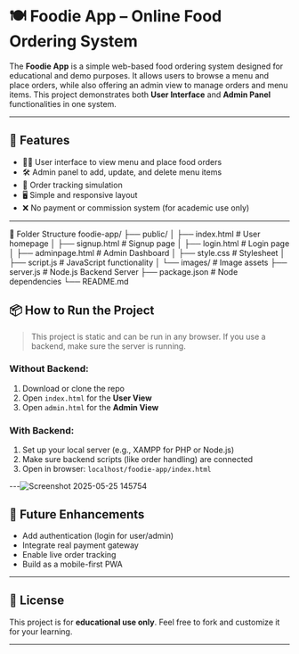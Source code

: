 # 🍽️ Foodie App – Online Food Ordering System

The **Foodie App** is a simple web-based food ordering system designed for educational and demo purposes. It allows users to browse a menu and place orders, while also offering an admin view to manage orders and menu items. This project demonstrates both **User Interface** and **Admin Panel** functionalities in one system.

---

## 🚀 Features

- 👨‍🍳 User interface to view menu and place food orders  
- 🛠️ Admin panel to add, update, and delete menu items  
- 🧾 Order tracking simulation  
- 🖥️ Simple and responsive layout  
- ❌ No payment or commission system (for academic use only)

---
📁 Folder Structure
foodie-app/
├── public/
│   ├── index.html        # User homepage
│   ├── signup.html       # Signup page
│   ├── login.html        # Login page
│   ├── adminpage.html    # Admin Dashboard
│   ├── style.css         # Stylesheet
│   ├── script.js         # JavaScript functionality
│   └── images/           # Image assets
├── server.js             # Node.js Backend Server
├── package.json          # Node dependencies
└── README.md

## 📦 How to Run the Project

> This project is static and can be run in any browser. If you use a backend, make sure the server is running.

### Without Backend:
1. Download or clone the repo  
2. Open `index.html` for the **User View**  
3. Open `admin.html` for the **Admin View**  

### With Backend:
1. Set up your local server (e.g., XAMPP for PHP or Node.js)  
2. Make sure backend scripts (like order handling) are connected  
3. Open in browser: `localhost/foodie-app/index.html`  

---![Screenshot 2025-05-25 145754](https://github.com/user-attachments/assets/4d16dc31-17f8-444d-8afe-0354b64b5b4b)




## 📌 Future Enhancements

- Add authentication (login for user/admin)  
- Integrate real payment gateway  
- Enable live order tracking  
- Build as a mobile-first PWA  

---

## 📄 License

This project is for **educational use only**. Feel free to fork and customize it for your learning.

---

